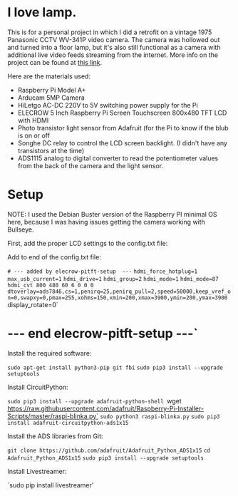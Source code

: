 # I love lamp.
This is for a personal project in which I did a retrofit on a vintage 1975 Panasonic CCTV WV-341P video camera. The camera was hollowed out and turned into a floor lamp, but it's also still functional as a camera with additional live video feeds streaming from the internet. More info on the project can be found at [this link](https://www.reddit.com/r/RASPBERRY_PI_PROJECTS/comments/v5jah2/converting_a_1975_cctv_panasonic_camera_to/).

Here are the materials used:
* Raspberry Pi Model A+
* Arducam 5MP Camera
* HiLetgo AC-DC 220V to 5V switching power supply for the Pi
* ELECROW 5 Inch Raspberry Pi Screen Touchscreen 800x480 TFT LCD with HDMI
* Photo transistor light sensor from Adafruit (for the Pi to know if the blub is on or off
* Songhe DC relay to control the LCD screen backlight. (I didn't have any transistors at the time)
* ADS1115 analog to digital converter to read the potentiometer values from the back of the camera and the light sensor.

# Setup

NOTE: I used the Debian Buster version of the Raspberry PI minimal OS here, because I was having issues getting the camera working with Bullseye.

First, add the proper LCD settings to the config.txt file:

Add to end of the config.txt file:

`# --- added by elecrow-pitft-setup  ---`
`hdmi_force_hotplug=1`
`max_usb_current=1`
`hdmi_drive=1`
`hdmi_group=2`
`hdmi_mode=1`
`hdmi_mode=87`
`hdmi_cvt 800 480 60 6 0 0 0`
`dtoverlay=ads7846,cs=1,penirq=25,penirq_pull=2,speed=50000,keep_vref_on=0,swapxy=0,pmax=255,xohms=150,xmin=200,xmax=3900,ymin=200,ymax=3900
`display_rotate=0`
# --- end elecrow-pitft-setup  ---`

Install the required software:

`sudo apt-get install python3-pip git fbi`
`sudo pip3 install --upgrade setuptools`

Install CircuitPython:

`sudo pip3 install --upgrade adafruit-python-shell
`wget https://raw.githubusercontent.com/adafruit/Raspberry-Pi-Installer-Scripts/master/raspi-blinka.py`
`sudo python3 raspi-blinka.py`
`sudo pip3 install adafruit-circuitpython-ads1x15`

Install the ADS libraries from Git:

`git clone https://github.com/adafruit/Adafruit_Python_ADS1x15`
`cd Adafruit_Python_ADS1x15`
`sudo pip3 install --upgrade setuptools`

Install Livestreamer:

`sudo pip install livestreamer'


